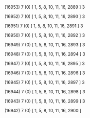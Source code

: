 (16953) 7 (0) [ 1, 5, 8, 10, 11, 16, 2889 ] 3 


(16952) 7 (0) [ 1, 5, 8, 10, 11, 16, 2890 ] 3 


(16951) 7 (0) [ 1, 5, 8, 10, 11, 16, 2891 ] 3 


(16950) 7 (0) [ 1, 5, 8, 10, 11, 16, 2892 ] 3 


(16949) 7 (0) [ 1, 5, 8, 10, 11, 16, 2893 ] 3 


(16948) 7 (0) [ 1, 5, 8, 10, 11, 16, 2894 ] 3 


(16947) 7 (0) [ 1, 5, 8, 10, 11, 16, 2895 ] 3 


(16946) 7 (0) [ 1, 5, 8, 10, 11, 16, 2896 ] 3 


(16945) 7 (0) [ 1, 5, 8, 10, 11, 16, 2897 ] 3 


(16944) 7 (0) [ 1, 5, 8, 10, 11, 16, 2898 ] 3 


(16943) 7 (0) [ 1, 5, 8, 10, 11, 16, 2899 ] 3 


(16942) 7 (0) [ 1, 5, 8, 10, 11, 16, 2900 ]  

